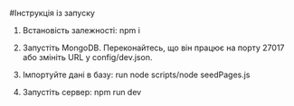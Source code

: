 #Інструкція із запуску

1. Встановість залежності:
   npm i

2. Запустіть MongoDB.
   Переконайтесь, що він працює на порту 27017 або змініть URL у config/dev.json.

3. Імпортуйте дані в базу:
   run node scripts/node seedPages.js

4. Запустіть сервер:
   npm run dev
